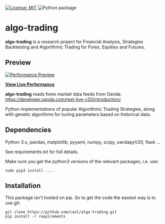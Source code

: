 [![License: MIT](https://img.shields.io/badge/License-MIT-yellow.svg)](https://opensource.org/licenses/MIT)
![Python package](https://github.com/canl/algo-trading/workflows/Python%20package/badge.svg?branch=master)
# algo-trading
**algo-trading** is a research project for Financial Analysis, Strategies Backtesting and Algorithmic Trading for Forex, Equities and Futures. 

## Preview

[![Performance Preview](https://canlu.pythonanywhere.com/static/img/london_breakout_gbpusd.png)](https://canlu.pythonanywhere.com/)

**[View Live Performance](https://canlu.pythonanywhere.com/)**

**algo-trading** reads forex market data feeds from Oanda: https://developer.oanda.com/rest-live-v20/introduction/. 

Python implementations of popular Algorithmic Trading Strategies, along with genetic algorithms for tuning parameters based on historical data.

## Dependencies
Python 3.x, pandas, matplotlib, pyyaml, numpy, scipy, oandapyV20, flask ...

See requirements.txt for full details.

Make sure you get the python3 versions of the relevant packages, i.e. use:

```shell script
sudo pip3 install ....
```

## Installation
This package isn't hosted on pip. So to get the code the easiest way is to use git:

```shell script
git clone https://github.com/canl/algo-trading.git
pip install -r requirements
```
